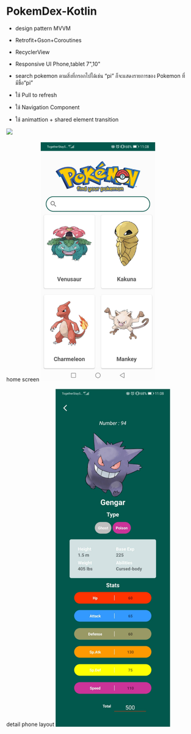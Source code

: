 # PokemDex-Kotlin

- design pattern MVVM

- Retrofit+Gson+Coroutines

- RecyclerView

- Responsive UI Phone,tablet 7",10"

- search pokemon ตามสิ่งที่กรอกไปได้เช่น “pi” ก็จะแสดงรายการของ Pokemon ที่มีชื่อ“pi” 

- ใช้ Pull to refresh

- ใช้ Navigation Component

- ใช้ animattion + shared element transition


    
<img src="https://github.com/sjitprogrammer/PokemDex-Kotlin/blob/master/image/63003.gif" width="300"> 
</br>
</br>
home screen
<img src="https://github.com/sjitprogrammer/PokemDex-Kotlin/blob/master/image/home_phone.jpg" width="300"> 
</br>
</br>
detail phone layout
<img src="https://github.com/sjitprogrammer/PokemDex-Kotlin/blob/master/image/phone_detail.jpg" width="300">
